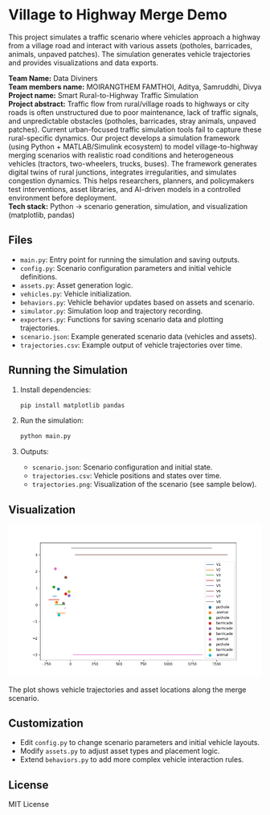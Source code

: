 # Village to Highway Merge Demo

This project simulates a traffic scenario where vehicles approach a highway from a village road and interact with various assets (potholes, barricades, animals, unpaved patches). The simulation generates vehicle trajectories and provides visualizations and data exports.

**Team Name:** Data Diviners  
**Team members name:** MOIRANGTHEM FAMTHOI, Aditya, Samruddhi, Divya  
**Project name:** Smart Rural-to-Highway Traffic Simulation  
**Project abstract:** Traffic flow from rural/village roads to highways or city roads is often unstructured due to poor maintenance, lack of traffic signals, and unpredictable obstacles (potholes, barricades, stray animals, unpaved patches). Current urban-focused traffic simulation tools fail to capture these rural-specific dynamics.
Our project develops a simulation framework (using Python + MATLAB/Simulink ecosystem) to model village-to-highway merging scenarios with realistic road conditions and heterogeneous vehicles (tractors, two-wheelers, trucks, buses). The framework generates digital twins of rural junctions, integrates irregularities, and simulates congestion dynamics. This helps researchers, planners, and policymakers test interventions, asset libraries, and AI-driven models in a controlled environment before deployment.  
**Tech stack:** Python → scenario generation, simulation, and visualization (matplotlib, pandas)  
## Files

- `main.py`: Entry point for running the simulation and saving outputs.
- `config.py`: Scenario configuration parameters and initial vehicle definitions.
- `assets.py`: Asset generation logic.
- `vehicles.py`: Vehicle initialization.
- `behaviors.py`: Vehicle behavior updates based on assets and scenario.
- `simulator.py`: Simulation loop and trajectory recording.
- `exporters.py`: Functions for saving scenario data and plotting trajectories.
- `scenario.json`: Example generated scenario data (vehicles and assets).
- `trajectories.csv`: Example output of vehicle trajectories over time.

## Running the Simulation

1. Install dependencies:
   ```bash
   pip install matplotlib pandas
   ```

2. Run the simulation:
   ```bash
   python main.py
   ```

3. Outputs:
   - `scenario.json`: Scenario configuration and initial state.
   - `trajectories.csv`: Vehicle positions and states over time.
   - `trajectories.png`: Visualization of the scenario (see sample below).

## Visualization

![Sample Trajectory Plot](trajectories.png)

The plot shows vehicle trajectories and asset locations along the merge scenario.

## Customization

- Edit `config.py` to change scenario parameters and initial vehicle layouts.
- Modify `assets.py` to adjust asset types and placement logic.
- Extend `behaviors.py` to add more complex vehicle interaction rules.

## License

MIT License

